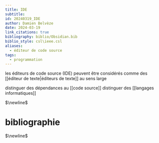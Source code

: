 ```yaml
---
title: IDE
subtitle: 
id: 20240319_IDE
author: Damien Belvèze
date: 2024-03-19
link_citations: true
bibliography: biblio/Obsidian.bib
biblio_style: csl\ieee.csl
aliases:
  - éditeur de code source
tags:
  - programmation
---
```

les éditeurs de code source (IDE) peuvent être considérés comme des [[éditeur de texte|éditeurs de texte]] au sens large

distinguer des dépendances au [[code source]]
distinguer des [[langages informatiques]]

$\newline$
# bibliographie
$\newline$






